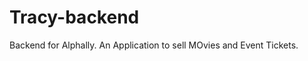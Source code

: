 <!-- [![CircleCI](https://circleci.com/gh/web-raiders/Tracypal-backend/tree/develop.svg?style=svg&circle-token=eb2136ed4ddbce87b9ceb2fd9894827589a7f2f9)](https://circleci.com/gh/pseudogarden/Tracypal-backend/tree/develop)
[![Coverage Status](https://coveralls.io/repos/github/web-raiders/Tracypal-backend/badge.svg?branch=develop)](https://coveralls.io/github/web-raiders/Tracypal-backend?branch=develop) -->

# Tracy-backend
Backend for Alphally. An Application to sell MOvies and Event Tickets.
